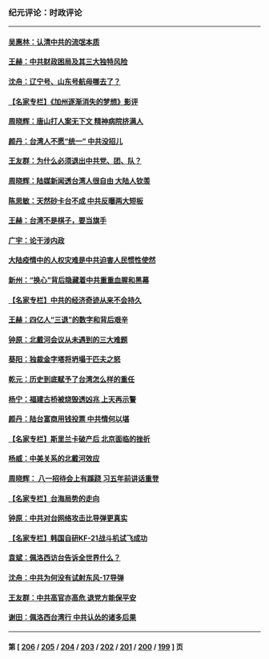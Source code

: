 ### 纪元评论：时政评论
---
#### [吴惠林：认清中共的流氓本质](../../pages/nsc1025/n13799821.md) 
#### [王赫：中共财政困局及其三大独特风险](../../pages/nsc1025/n13799127.md) 
#### [沈舟：辽宁号、山东号航母哪去了？](../../pages/nsc1025/n13799214.md) 
#### [【名家专栏】《加州逐渐消失的梦想》影评](../../pages/nsc1025/n13798871.md) 
#### [周晓辉：唐山打人案无下文 精神病院挤满人](../../pages/nsc1025/n13799021.md) 
#### [颜丹：台湾人不愿“统一” 中共没招儿](../../pages/nsc1025/n13799015.md) 
#### [王友群：为什么必须退出中共党、团、队？](../../pages/nsc1025/n13798253.md) 
#### [周晓辉：陆媒新闻透台湾人很自由 大陆人钦羡](../../pages/nsc1025/n13798778.md) 
#### [陈思敏：天然砂卡台不成 中共反曝两大短板](../../pages/nsc1025/n13798601.md) 
#### [王赫：台湾不是棋子，要当旗手](../../pages/nsc1025/n13798459.md) 
#### [广宇：论干涉内政](../../pages/nsc1025/n13798407.md) 
#### [大陆疫情中的人权灾难是中共迫害人民惯性使然](../../pages/nsc1025/n13798386.md) 
#### [新州：“换心”背后隐藏着中共重重血腥和黑幕](../../pages/nsc1025/n13798376.md) 
#### [【名家专栏】中共的经济奇迹从来不会持久](../../pages/nsc1025/n13798186.md) 
#### [王赫：四亿人“三退”的数字和背后艰辛](../../pages/nsc1025/n13797747.md) 
#### [钟原：北戴河会议从未遇到的三大难题](../../pages/nsc1025/n13797744.md) 
#### [葵阳：独裁金字塔将坍塌于匹夫之怒](../../pages/nsc1025/n13797725.md) 
#### [乾元：历史到底赋予了台湾怎么样的重任](../../pages/nsc1025/n13797643.md) 
#### [杨宁：福建古桥被烧毁透凶兆 上天再示警](../../pages/nsc1025/n13797685.md) 
#### [颜丹：陆台富商用钱投票 中共情何以堪](../../pages/nsc1025/n13797541.md) 
#### [【名家专栏】斯里兰卡破产后 北京面临的挫折](../../pages/nsc1025/n13797378.md) 
#### [杨威：中美关系的北戴河效应](../../pages/nsc1025/n13797232.md) 
#### [周晓辉： 八一招待会上有蹊跷  习五年前讲话重登](../../pages/nsc1025/n13797100.md) 
#### [【名家专栏】台海局势的走向](../../pages/nsc1025/n13796909.md) 
#### [钟原：中共对台网络攻击比导弹更真实](../../pages/nsc1025/n13796789.md) 
#### [【名家专栏】韩国自研KF-21战斗机试飞成功](../../pages/nsc1025/n13796422.md) 
#### [袁斌：佩洛西访台告诉全世界什么？](../../pages/nsc1025/n13796224.md) 
#### [沈舟：中共为何没有试射东风-17导弹](../../pages/nsc1025/n13795986.md) 
#### [王友群：中共高官亦高危 退党方能保平安](../../pages/nsc1025/n13795881.md) 
#### [谢田：佩洛西台湾行 中共认怂的诸多后果](../../pages/nsc1025/n13795734.md) 

---
#### 第 [ [206](./206.md) / [205](./205.md) / [204](./204.md) / [203](./203.md) / [202](./202.md) / [201](./201.md) / [200](./200.md) / [199](./199.md) ] 页
